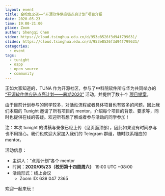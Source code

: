 ```yaml
---
layout: event
title: 金枪鱼之夜——“开源软件供应链点亮计划”项目介绍
date: 2020-05-23
time: 19:00-21:00
place: Zoom
author: Shengqi Chen
video: https://cloud.tsinghua.edu.cn/d/953e8526f3d94f799631/
slides: https://cloud.tsinghua.edu.cn/d/953e8526f3d94f799631/
categories:
  - event
tags:
  - tunight
  - ospp
  - open source
  - community
---
```


正如大家知道的，TUNA 作为开源社区，参与了中科院软件所与华为共同举办的 [“开源软件供应链点亮计划——暑期2020”](https://isrc.iscas.ac.cn/summer2020/) 活动，并提供了数十个 [项目提案](/blog/2020/ospp-summer-2020/)。

由于目前计划参与的同学较多，对活动流程或者具体项目也有较多的问题，因此我们本周的 Tunight 邀请了所有项目的 mentor，介绍每个项目的背景、要求等，同时也提供在线的答疑。欢迎所有想了解或者参与活动的同学参加！

注：本次 tunight 的讲稿与录像已经上传（见页面顶部），因此如果没有时间参与也不用担心。我们也欢迎大家加入我们的 Telegram 群组，随时联系相应的 mentor。

<!--more-->

活动信息：

* 主讲人：“点亮计划”各个 mentor
* 时间：**2020/05/23（校历第十四周周六）** 19:00 UTC +08:00
* 活动形式：线上会议
  * Zoom ID: 639 047 2365

欢迎一起来玩！
